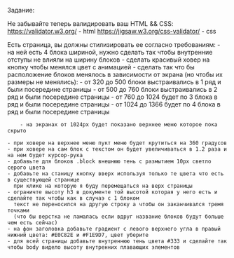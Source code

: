 Задание:

Не забывайте теперь валидировать ваш HTML && CSS:
https://validator.w3.org/ - html
https://jigsaw.w3.org/css-validator/ - css

Есть страница, вы должны стилизировать ее согласно требованиям:
    - на ней есть 4 блока шириной, нужно сделать так чтобы внутренние отступы не влияли на ширину блоков
    - сделать красивый ховер на кнопку чтобы менялся цвет с анимацией
    - сделать так что бы расположение блоков менялось в зависимости от экрана (но чтобы их размеры не менялись): 
        - от 320 до 500 блоки выстраивались в 1 ряд и были посередине страницы
        - от 500 до 760 блоки выстраивались в 2 ряд и были посередине страницы
        - от 760 до 1024 будет по 3 блока в ряд и были посередине страницы
        - от 1024 до 1366 будет по 4 блока в ряд и были посередине страницы
        
        - на экранах от 1024px будет показано верхнее меню которое пока скрыто
        
    - при ховере на верхнее меню пукт меню будет крутиться на 360 градусов 
    - при ховере на сам блок с текстом он будет увеличиваться в 1.2 раза и на нем будет курсор-рука
    - добавьте для блоков .block внешнюю тень с размытием 10px светло серого цвета
    - добавьте на станицу кнопку вверх используя только те цвета что есть в существующей странице
      при клике на которую я буду перемещаться на верх страницы
    - ограничте высоту h3 в документе той высотой которая у него есть и сделайте так чтобы как в случаэ с 1 блоком
      текст не переносился на другую строку а чтобы он заканчивался тремя точками
      (что бы верстка не ламалась если вдруг название блоков будут больше чем есть сейчас)
    - на фон заголовка добавьте градиент с левого верхнего угла в правый нижний цвета: #E0C82E и #F1E9D7, цвет уберите
    - для всей страницы добавьте внутреннюю тень цветa #333 и сделайте так чтобы body видело высоту внутренних плавающих элементов